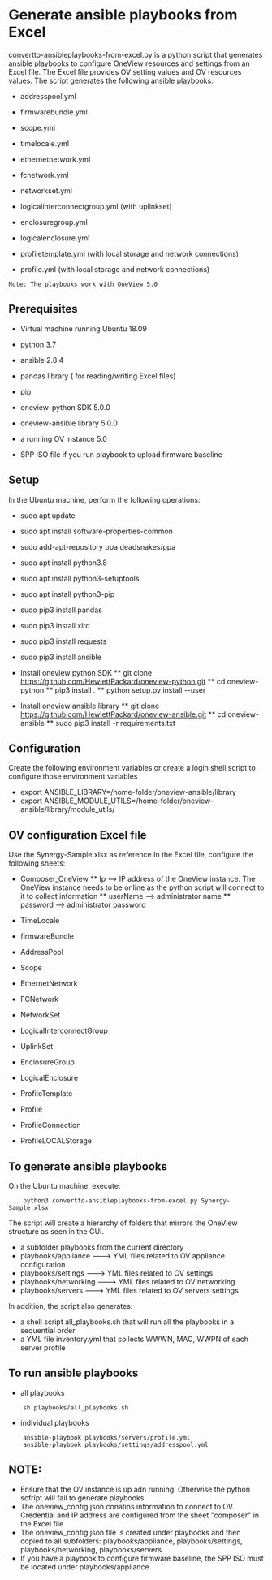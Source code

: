 # Generate ansible playbooks from Excel

convertto-ansibleplaybooks-from-excel.py is a python script that generates ansible playbooks to configure OneView resources and settings from an Excel file.
The Excel file provides OV setting values and OV resources values.
The script generates the following ansible playbooks:

   * addresspool.yml
   * firmwarebundle.yml
   * scope.yml
   * timelocale.yml

   * ethernetnetwork.yml
   * fcnetwork.yml
   * networkset.yml
   * logicalinterconnectgroup.yml (with uplinkset)
   * enclosuregroup.yml
   * logicalenclosure.yml
   * profiletemplate.yml (with local storage and network connections)
   * profile.yml (with local storage and network connections)


    Note: The playbooks work with OneView 5.0

## Prerequisites
   * Virtual machine running Ubuntu 18.09
   * python 3.7
   * ansible 2.8.4
   * pandas library ( for reading/writing Excel files)
   * pip 
   * oneview-python SDK 5.0.0
   * oneview-ansible library 5.0.0

   * a running OV instance 5.0
   * SPP ISO file if you run playbook to upload firmware baseline



## Setup
In the Ubuntu machine, perform the following operations:

   * sudo apt update
   * sudo apt install software-properties-common
   * sudo add-apt-repository ppa:deadsnakes/ppa
   * sudo apt install python3.8
   * sudo apt install python3-setuptools
   * sudo apt install python3-pip

   * sudo pip3 install pandas
   * sudo pip3 install xlrd
   * sudo pip3 install requests
   * sudo pip3 install ansible

   * Install oneview python SDK
        **  git clone https://github.com/HewlettPackard/oneview-python.git 
        ** 	cd oneview-python
        **  pip3 install .
        ** python setup.py install --user  

    
   * Install oneview ansible library
        ** git clone https://github.com/HewlettPackard/oneview-ansible.git
	    ** cd oneview-ansible
        ** sudo pip3 install -r requirements.txt   
    

    
## Configuration
Create the following environment variables or create a login shell script to configure those environment variables 

   * export ANSIBLE_LIBRARY=/home-folder/oneview-ansible/library
   * export ANSIBLE_MODULE_UTILS=/home-folder/oneview-ansible/library/module_utils/


## OV configuration Excel file
Use the Synergy-Sample.xlsx as reference
In the Excel file, configure the following sheets:

   * Composer_OneView
        ** Ip           --> IP address of the OneView instance. 
        The OneView instance needs to be online as the python script will connect to it to collect information
        ** userName     --> administrator name
        ** password     --> administrator password
    

   * TimeLocale
   * firmwareBundle
   * AddressPool
   * Scope
   * EthernetNetwork
   * FCNetwork
   * NetworkSet
   * LogicalInterconnectGroup
   * UplinkSet
   * EnclosureGroup
   * LogicalEnclosure
   * ProfileTemplate
   * Profile
   * ProfileConnection
   * ProfileLOCALStorage



## To generate ansible playbooks
On the Ubuntu machine, execute:
```
    python3 convertto-ansibleplaybooks-from-excel.py Synergy-Sample.xlsx

```
The script will create a hierarchy of folders that mirrors the OneView structure as seen in the GUI.
   * a subfolder playbooks from the current directory
   * playbooks/appliance    ---> YML files related to OV appliance configuration
   * playbooks/settings     ---> YML files related to OV settings
   * playbooks/networking   ---> YML files related to OV networking
   * playbooks/servers      ---> YML files related to OV servers settings

In addition, the script also generates:
   * a shell script all_playbooks.sh that will run all the playbooks in a sequential order
   * a YML file inventory.yml that collects WWWN, MAC, WWPN of each server profile





## To run ansible playbooks

   * all playbooks

```
    sh playbooks/all_playbooks.sh 

```

   * individual playbooks
   
```
    ansible-playbook playbooks/servers/profile.yml 
    ansible-playbook playbooks/settings/addresspool.yml 
```

## NOTE:
   * Ensure that the OV instance is up adn running. Otherwise the python scfript will fail to generate playbooks
   * The oneview_config.json conatins information to connect to OV. Credential and IP address are configured from the sheet "composer" in the Excel file
   * The oneview_config.json file is created under playbooks and then copied to all subfolders: playbooks/appliance, playbooks/settings, playbooks/networking, playbooks/servers 
   * If you have a playbook to configure firmware baseline, the SPP ISO must be located under playbooks/appliance